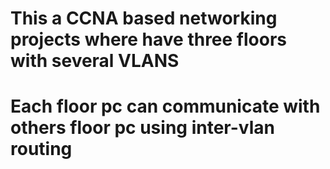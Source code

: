 # This a CCNA based networking projects where have three floors with several VLANS
# Each floor pc can communicate with others floor pc using inter-vlan routing
# 
